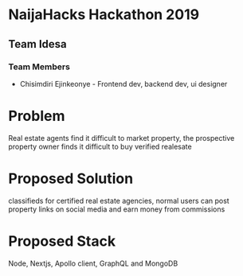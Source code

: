# NaijaHacks Hackathon 2019

## Team Idesa

### Team Members

- Chisimdiri Ejinkeonye - Frontend dev, backend dev, ui designer


# Problem
Real estate agents find it difficult to market property, the prospective property owner finds it difficult to buy verified realesate


# Proposed Solution
classifieds for certified real estate agencies, normal users can post property links on social media and earn money from commissions


# Proposed Stack

Node, Nextjs, Apollo client, GraphQL and MongoDB






